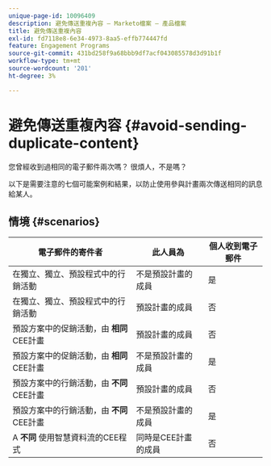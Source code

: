 ```yaml
---
unique-page-id: 10096409
description: 避免傳送重複內容 — Marketo檔案 — 產品檔案
title: 避免傳送重複內容
exl-id: fd7118e8-6e34-4973-8aa5-effb774447fd
feature: Engagement Programs
source-git-commit: 431bd258f9a68bbb9df7acf043085578d3d91b1f
workflow-type: tm+mt
source-wordcount: '201'
ht-degree: 3%

---
```


# 避免傳送重複內容 {#avoid-sending-duplicate-content}

您曾經收到過相同的電子郵件兩次嗎？ 很煩人，不是嗎？

以下是需要注意的七個可能案例和結果，以防止使用參與計畫兩次傳送相同的訊息給某人。

## 情境 {#scenarios}

| 電子郵件的寄件者 | 此人員為 | 個人收到電子郵件 |
|---|---|---|
| 在獨立、獨立、預設程式中的行銷活動 | 不是預設計畫的成員 | 是 |
| 在獨立、獨立、預設程式中的行銷活動 | 預設計畫的成員 | 否 |
| 預設方案中的促銷活動，由 **相同** CEE計畫 | 預設計畫的成員 | 否 |
| 預設方案中的促銷活動，由 **相同** CEE計畫 | 不是預設計畫的成員 | 是 |
| 預設方案中的行銷活動，由 **不同** CEE計畫 | 預設計畫的成員 | 否 |
| 預設方案中的行銷活動，由 **不同** CEE計畫 | 不是預設計畫的成員 | 是 |
| A **不同** 使用智慧資料流的CEE程式 | 同時是CEE計畫的成員 | 否 |
